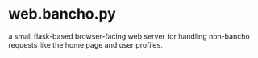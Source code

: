 # web.bancho.py

a small flask-based browser-facing web server for handling
non-bancho requests like the home page and user profiles.
